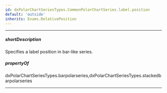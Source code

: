 ```yaml
---
id: dxPolarChartSeriesTypes.CommonPolarChartSeries.label.position
default: 'outside'
inherits: Enums.RelativePosition
---
```

---
##### shortDescription
Specifies a label position in bar-like series.

##### propertyOf
dxPolarChartSeriesTypes.barpolarseries,dxPolarChartSeriesTypes.stackedbarpolarseries

---
<!-- Description goes here -->